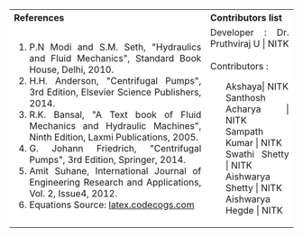<table style="text-align:justify;">
  <tr style="background-color: white">
    <th>References</th>
    <th>Contributors list</th>
  </tr>
  <tr style="background-color: white">
    <td>
    <ol>
    <li>P.N Modi and S.M. Seth, "Hydraulics and Fluid Mechanics", Standard Book House, Delhi, 2010.</li>
    <li>H.H. Anderson, "Centrifugal Pumps", 3rd Edition, Elsevier Science Publishers, 2014.</li>
    <li>R.K. Bansal, "A Text book of Fluid Mechanics and Hydraulic Machines", Ninth Edition, Laxmi Publications, 2005.</li>
    <li>G. Johann Friedrich, "Centrifugal Pumps", 3rd Edition, Springer, 2014.</li>
    <li>Amit Suhane, International Journal of Engineering Research and Applications, Vol. 2, Issue4, 2012.</li>
    <li>Equations Source: <a href="http://latex.codecogs.com/">latex.codecogs.com</a></li>
      </ol>
   </td>
    <td>Developer : Dr. Pruthviraj U | NITK</br></br>
    Contributors :
    <ul style="list-style-type: none;">
    <li>Akshaya| NITK</li>
    <li>Santhosh Acharya | NITK</li>
    <li>Sampath Kumar | NITK</li>
    <li>Swathi Shetty | NITK</li>
    <li>Aishwarya Shetty | NITK</li>
    <li>Aishwarya Hegde | NITK</li>
     </ul></td>
  </tr>
</table>
 
 

